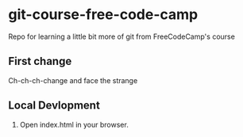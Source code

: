 # git-course-free-code-camp
Repo for learning a little bit more of git from FreeCodeCamp's course

## First change
Ch-ch-ch-change and face the strange


## Local Devlopment

1. Open index.html in your browser.